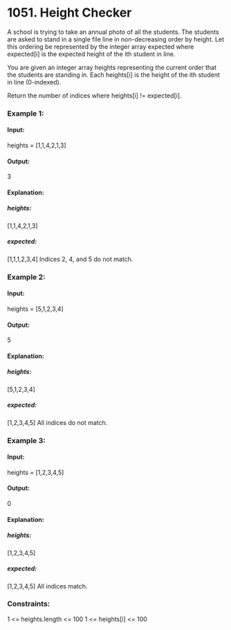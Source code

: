 # 1051. Height Checker
A school is trying to take an annual photo of all the students. The students are asked to stand in a single file line in non-decreasing order by height. Let this ordering be represented by the integer array expected where expected[i] is the expected height of the ith student in line.

You are given an integer array heights representing the current order that the students are standing in. Each heights[i] is the height of the ith student in line (0-indexed).

Return the number of indices where heights[i] != expected[i].

### Example 1:
#### Input:
heights = [1,1,4,2,1,3]
#### Output:
3
#### Explanation: 
##### heights:
[1,1,4,2,1,3]
##### expected:
[1,1,1,2,3,4]
Indices 2, 4, and 5 do not match.

### Example 2:
#### Input:
heights = [5,1,2,3,4]
#### Output:
5
#### Explanation:
##### heights:
[5,1,2,3,4]
##### expected:
[1,2,3,4,5]
All indices do not match.

### Example 3:
#### Input:
heights = [1,2,3,4,5]
#### Output:
0
#### Explanation:
##### heights:
[1,2,3,4,5]
##### expected:
[1,2,3,4,5]
All indices match.

### Constraints:
1 <= heights.length <= 100
1 <= heights[i] <= 100

